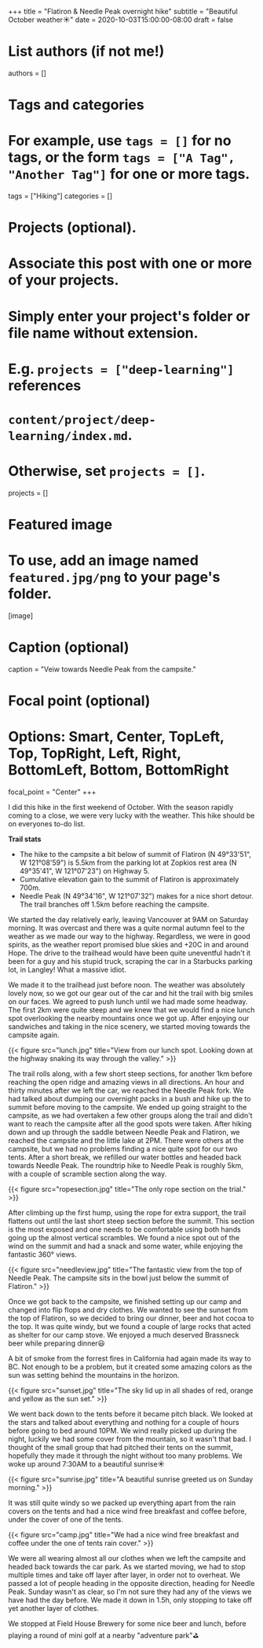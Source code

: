 +++
title = "Flatiron & Needle Peak overnight hike"
subtitle = "Beautiful October weather:sunny:"
date = 2020-10-03T15:00:00-08:00
draft = false

# List authors (if not me!)
authors = []

# Tags and categories
# For example, use `tags = []` for no tags, or the form `tags = ["A Tag", "Another Tag"]` for one or more tags.
tags = ["Hiking"]
categories = []

# Projects (optional).
#   Associate this post with one or more of your projects.
#   Simply enter your project's folder or file name without extension.
#   E.g. `projects = ["deep-learning"]` references
#   `content/project/deep-learning/index.md`.
#   Otherwise, set `projects = []`.
projects = []

# Featured image
# To use, add an image named `featured.jpg/png` to your page's folder.
[image]
  # Caption (optional)
  caption = "Veiw towards Needle Peak from the campsite."

  # Focal point (optional)
  # Options: Smart, Center, TopLeft, Top, TopRight, Left, Right, BottomLeft, Bottom, BottomRight
  focal_point = "Center"
+++

I did this hike in the first weekend of October. With the season rapidly coming to a close, we were very lucky with the weather. This hike should be on everyones to-do list.<!--more-->

**Trail stats**

- The hike to the campsite a bit below of summit of Flatiron (N 49°33'51", W 121°08'59") is 5.5km from the parking lot at Zopkios rest area (N 49°35'41", W 121°07'23") on Highway 5.
- Cumulative elevation gain to the summit of Flatiron is approximately 700m.
- Needle Peak (N 49°34'16", W 121°07'32") makes for a nice short detour. The trail branches off 1.5km before reaching the campsite.

We started the day relatively early, leaving Vancouver at 9AM on Saturday morning. It was overcast and there was a quite normal autumn feel to the weather as we made our way to the highway. Regardless, we were in good spirits, as the weather report promised blue skies and +20C in and around Hope. The drive to the trailhead would have been quite uneventful hadn't it been for a guy and his stupid truck, scraping the car in a Starbucks parking lot, in Langley! What a massive idiot.

We made it to the trailhead just before noon. The weather was absolutely lovely now, so we got our gear out of the car and hit the trail with big smiles on our faces. We agreed to push lunch until we had made some headway. The first 2km were quite steep and we knew that we would find a nice lunch spot overlooking the nearby mountains once we got up. After enjoying our sandwiches and taking in the nice scenery, we started moving towards the campsite again.

{{< figure src="lunch.jpg" title="View from our lunch spot. Looking down at the highway snaking its way through the valley." >}}

The trail rolls along, with a few short steep sections, for another 1km before reaching the open ridge and amazing views in all directions. An hour and thirty minutes after we left the car, we reached the Needle Peak fork. We had talked about dumping our overnight packs in a bush and hike up the to summit before moving to the campsite. We ended up going straight to the campsite, as we had overtaken a few other groups along the trail and didn't want to reach the campsite after all the good spots were taken. After hiking down and up through the saddle between Needle Peak and Flatiron, we reached the campsite and the little lake at 2PM. There were others at the campsite, but we had no problems finding a nice quite spot for our two tents. After a short break, we refilled our water bottles and headed back towards Needle Peak. The roundtrip hike to Needle Peak is roughly 5km, with a couple of scramble section along the way.

{{< figure src="ropesection.jpg" title="The only rope section on the trial." >}}

After climbing up the first hump, using the rope for extra support, the trail flattens out until the last short steep section before the summit. This section is the most exposed and one needs to be comfortable using both hands going up the almost vertical scrambles. We found a nice spot out of the wind on the summit and had a snack and some water, while enjoying the fantastic 360° views.

{{< figure src="needleview.jpg" title="The fantastic view from the top of Needle Peak. The campsite sits in the bowl just below the summit of Flatiron." >}}

Once we got back to the campsite, we finished setting up our camp and changed into flip flops and dry clothes. We wanted to see the sunset from the top of Flatiron, so we decided to bring our dinner, beer and hot cocoa to the top. It was quite windy, but we found a couple of large rocks that acted as shelter for our camp stove. We enjoyed a much deserved Brassneck beer while preparing dinner:smiley:

A bit of smoke from the forrest fires in California had again made its way to BC. Not enough to be a problem, but it created some amazing colors as the sun was setting behind the mountains in the horizon.

{{< figure src="sunset.jpg" title="The sky lid up in all shades of red, orange and yellow as the sun set." >}}

We went back down to the tents before it became pitch black. We looked at the stars and talked about everything and nothing for a couple of hours before going to bed around 10PM. We wind really picked up during the night, luckily we had some cover from the mountain, so it wasn't that bad. I thought of the small group that had pitched their tents on the summit, hopefully they made it through the night without too many problems. We woke up around 7:30AM to a beautiful sunrise:sunny:

{{< figure src="sunrise.jpg" title="A beautiful sunrise greeted us on Sunday morning." >}}

It was still quite windy so we packed up everything apart from the rain covers on the tents and had a nice wind free breakfast and coffee before, under the cover of one of the tents.

{{< figure src="camp.jpg" title="We had a nice wind free breakfast and coffee under the one of tents rain cover." >}}

We were all wearing almost all our clothes when we left the campsite and headed back towards the car park. As we started moving, we had to stop multiple times and take off layer after layer, in order not to overheat. We passed a lot of people heading in the opposite direction, heading for Needle Peak. Sunday wasn't as clear, so I'm not sure they had any of the views we have had the day before. We made it down in 1.5h, only stopping to take off yet another layer of clothes.

We stopped at Field House Brewery for some nice beer and lunch, before playing a round of mini golf at a nearby "adventure park":golf:
